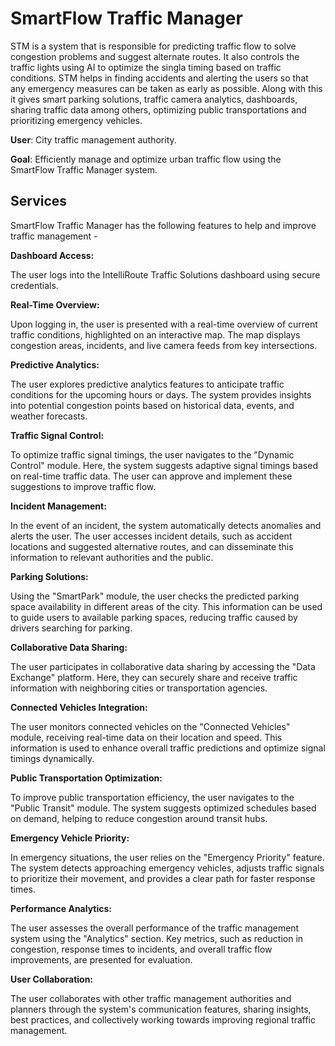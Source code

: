 # SmartFlow Traffic Manager

STM is a system that is responsible for predicting traffic flow to solve congestion problems and suggest alternate routes. It also controls the traffic lights using AI to optimize the singla timing based on traffic conditions. STM helps in finding accidents and alerting the users so that any emergency measures can be taken as early as possible. Along with this it gives smart parking solutions, traffic camera analytics, dashboards, sharing traffic data among others, optimizing public transportations and prioritizing emergency vehicles.

**User**: City traffic management authority.

**Goal**: Efficiently manage and optimize urban traffic flow using the SmartFlow Traffic Manager system.

## Services

SmartFlow Traffic Manager has the following features to help and improve traffic management -

**Dashboard Access:**

The user logs into the IntelliRoute Traffic Solutions dashboard using secure credentials.

**Real-Time Overview:**

Upon logging in, the user is presented with a real-time overview of current traffic conditions, highlighted on an interactive map. The map displays congestion areas, incidents, and live camera feeds from key intersections.

**Predictive Analytics:**

The user explores predictive analytics features to anticipate traffic conditions for the upcoming hours or days. The system provides insights into potential congestion points based on historical data, events, and weather forecasts.

**Traffic Signal Control:**

To optimize traffic signal timings, the user navigates to the "Dynamic Control" module. Here, the system suggests adaptive signal timings based on real-time traffic data. The user can approve and implement these suggestions to improve traffic flow.

**Incident Management:**

In the event of an incident, the system automatically detects anomalies and alerts the user. The user accesses incident details, such as accident locations and suggested alternative routes, and can disseminate this information to relevant authorities and the public.

**Parking Solutions:**

Using the "SmartPark" module, the user checks the predicted parking space availability in different areas of the city. This information can be used to guide users to available parking spaces, reducing traffic caused by drivers searching for parking.

**Collaborative Data Sharing:**

The user participates in collaborative data sharing by accessing the "Data Exchange" platform. Here, they can securely share and receive traffic information with neighboring cities or transportation agencies.

**Connected Vehicles Integration:**

The user monitors connected vehicles on the "Connected Vehicles" module, receiving real-time data on their location and speed. This information is used to enhance overall traffic predictions and optimize signal timings dynamically.

**Public Transportation Optimization:**

To improve public transportation efficiency, the user navigates to the "Public Transit" module. The system suggests optimized schedules based on demand, helping to reduce congestion around transit hubs.

**Emergency Vehicle Priority:**

In emergency situations, the user relies on the "Emergency Priority" feature. The system detects approaching emergency vehicles, adjusts traffic signals to prioritize their movement, and provides a clear path for faster response times.

**Performance Analytics:**

The user assesses the overall performance of the traffic management system using the "Analytics" section. Key metrics, such as reduction in congestion, response times to incidents, and overall traffic flow improvements, are presented for evaluation.

**User Collaboration:**

The user collaborates with other traffic management authorities and planners through the system's communication features, sharing insights, best practices, and collectively working towards improving regional traffic management.

# 
